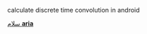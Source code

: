 calculate discrete time convolution in android 

<html>
    <head>
        <meta charset="UTF-8">
    </head>
    <body >
        <a href="#" target="_blank">
        سلام <b>aria</b>
         </a> 
    </body>

</html>

